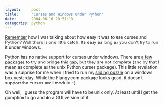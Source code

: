 ```yaml
---
layout:     post
title:      "Curses and Windows under Python"
date:       2004-06-16 20:51:10
categories: python
---
```

    
[Remember](http://www.pycs.net/users/0000316/2004/6/7) how I was talking about how easy it was to use curses and Python? Well there is one little catch: Its easy as long as you don't try to run it under windows.   
  
    
Python has no native support for curses under windows. There are [a few packages](http://flangy.com/dev/python/curses/) to try and bridge this gap, but they are not complete (and by that I mean as complete as the unix Python curses package). This little revelation was a surprise for me when I tried to run my [sliding puzzle](http://www.pycs.net/users/0000316/2004/5/25) on a windows box yesterday. While the Flangy.com package looks good, it doesn't support the curses.ascii module. :(   
  
    
Oh well, I guess the program will have to be unix only. At least until I get the gumption to go and do a GUI version of it.  

